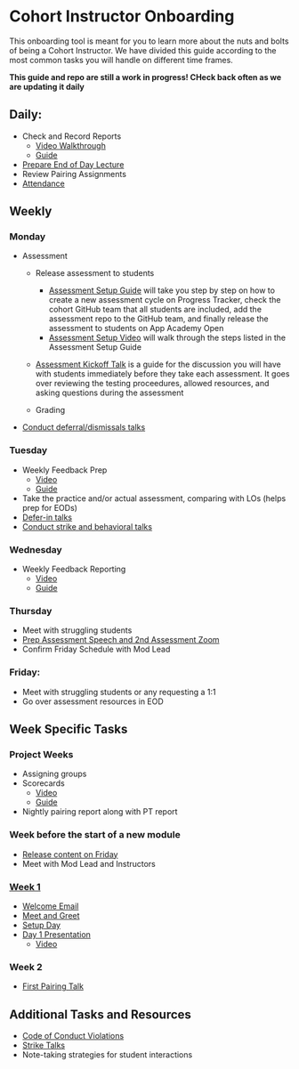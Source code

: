 # Cohort Instructor Onboarding

This onboarding tool is meant for you to learn more about the nuts and bolts of being a Cohort Instructor.
We have divided this guide according to the most common tasks you will handle on different time frames.

**This guide and repo are still a work in progress!  CHeck back often as we are updating it daily**


## Daily:
- Check and Record Reports
    - [Video Walkthrough](https://drive.google.com/file/d/13M4bZwuyI0rrYboyecdJuKKCL_Ax-q5f/view?usp=sharing)
    - [Guide](https://docs.google.com/document/d/1UCKSdlGsvQgS9eeQXfrZTzEKENwrkxVc_teEDy-DHgA/edit?usp=sharing)
- [Prepare End of Day Lecture](https://drive.google.com/drive/folders/1_IrXZaXeQRmLMysoHVqDmkBboIHKuzvq?usp=sharing)
- Review Pairing Assignments
- [Attendance](https://drive.google.com/drive/folders/1haxqHCwELELK1LUYrT3--lKyI6gN-4B8?usp=sharing)

## Weekly

### Monday
- Assessment
    - Release assessment to students
        - [Assessment Setup Guide](https://github.com/bradsimpson213/AppAcademy-Cohort-Instructional-Assistant-Onboarding-Guide/blob/master/assessments/assessment-setup.md) will take you step by step on how to create a new assessment cycle on Progress Tracker, check the cohort GitHub team that all students are included, add the assessment repo to the GitHub team, and finally release the assessment to students on App Academy Open
        - [Assessment Setup Video](https://drive.google.com/file/d/13ZLIFt4YoWpw2cZaOvN0KD-xINwnsiIt/view?usp=sharing) will walk through the steps listed in the Assessment Setup Guide

    - [Assessment Kickoff Talk](https://github.com/bradsimpson213/AppAcademy-Cohort-Instructional-Assistant-Onboarding-Guide/blob/master/assessments/assessment-delivery.md) is a guide for the discussion you will have with students immediately before they take each assessment.  It goes over reviewing the testing proceedures, allowed resources, and asking questions during the assessment

    - Grading

- [Conduct deferral/dismissals talks](https://docs.google.com/document/d/1YqzRq94F5-I_Z5TIucjSQ_z8WBK6Dd9a_1tb5a25xbg/edit)

### Tuesday
- Weekly Feedback Prep
    - [Video](https://drive.google.com/file/d/1g0g5GlKUBrOYnsJajiA0KKcOUtttI8rO/view?usp=sharing)
    - [Guide](https://docs.google.com/document/d/1_epmozsCWIzyYEuoUBeWnJJ3wnuP0zbQh2RLsc-1A0c/edit?usp=sharing)
- Take the practice and/or actual assessment, comparing with LOs (helps prep for EODs)
- [Defer-in talks](https://docs.google.com/document/d/1535oKtUUetipgQ-1EXdsUQTJWJgIVE0PFfYqlJb7Ims/edit?usp=sharing)
- [Conduct strike and behavioral talks](https://docs.google.com/document/d/1qepGvdL1i_rpEk9TWXy5_dDXOdrg42Hwlk9oFPF3QtU/edit)

### Wednesday
- Weekly Feedback Reporting
    - [Video](https://drive.google.com/file/d/1g0g5GlKUBrOYnsJajiA0KKcOUtttI8rO/view?usp=sharing)
    - [Guide](https://docs.google.com/document/d/1_epmozsCWIzyYEuoUBeWnJJ3wnuP0zbQh2RLsc-1A0c/edit?usp=sharing)

### Thursday
- Meet with struggling students
- [Prep Assessment Speech and 2nd Assessment Zoom](https://docs.google.com/document/u/0/d/1qtaOuaM9d_OMrICUl1NBzYhN9WOl0RiogxpHqlz9YlQ/edit)
- Confirm Friday Schedule with Mod Lead

### Friday:
- Meet with struggling students or any requesting a 1:1
- Go over assessment resources in EOD

## Week Specific Tasks
### Project Weeks
- Assigning groups
- Scorecards
    - [Video](https://drive.google.com/file/d/1DhX2v2Zk4xoEh254DJMIKpWWwuq0_eUN/view?usp=sharing)
    - [Guide](https://drive.google.com/file/d/1DhX2v2Zk4xoEh254DJMIKpWWwuq0_eUN/view?usp=sharing)
- Nightly pairing report along with PT report

### Week before the start of a new module
- [Release content on Friday](https://appacademyio.atlassian.net/wiki/spaces/IN/pages/1784938501/Add+Course+Content+in+AAO)
- Meet with Mod Lead and Instructors

### [Week 1](https://drive.google.com/file/d/1vnsnbvlfFMQe9206-V26mjNLGcF5WS20/view?usp=sharing)
- [Welcome Email](https://docs.google.com/document/d/1whi6GD_Yud2OVZ58VQW_vBAZ7GzRDS7_HyAJKtoT-sk/edit?usp=sharing)
- [Meet and Greet](https://docs.google.com/document/d/1GNEJTmiS0n_Q_UCznA9XO9YkZ-zesgTKJtjgRKr1kU8/edit?usp=sharing)
- [Setup Day](https://github.com/appacademy/unified-setup)
- [Day 1 Presentation](https://docs.google.com/presentation/d/1hAbNFDdHvEDgW6DN05auIcSWZZ2l4felgxElPYVnGfQ/edit?usp=sharing)
    - [Video](https://drive.google.com/file/d/171H_bJxkXrBqiw_RhTpJD1hIrshLKyNw/view?usp=sharing)

### Week 2
- [First Pairing Talk](https://docs.google.com/presentation/d/14slBPgJWBTEQScL3iB--LVV8Fw6hYZ__2vLrdfWh3sc/edit?usp=sharing)

## Additional Tasks and Resources
- [Code of Conduct Violations](https://docs.google.com/document/d/1L5jTuU4feY9ofPodfT0JRgeqv-wCAHMH8yv0oAiH8f8/edit)
- [Strike Talks](https://docs.google.com/document/d/1qepGvdL1i_rpEk9TWXy5_dDXOdrg42Hwlk9oFPF3QtU/edit)
- Note-taking strategies for student interactions
